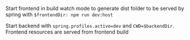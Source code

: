 Start frontend in build watch mode to generate dist folder to be served by spring with
`$frontendDir: npm run dev:host` 

Start backend with `spring.profiles.active=dev` and `CWD=$backendDir`. Frontend resources are served from frontend build 

